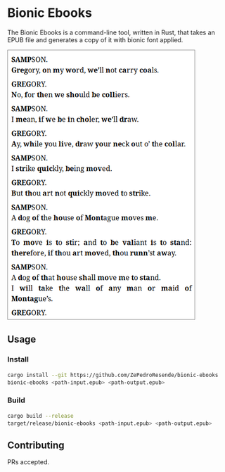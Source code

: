 # Bionic Ebooks

The Bionic Ebooks is a command-line tool, written in Rust, that takes an EPUB file and generates a copy of it with bionic font applied.

![example output](./assets/example.png)

## Usage

### Install

``` bash
cargo install --git https://github.com/ZePedroResende/bionic-ebooks
bionic-ebooks <path-input.epub> <path-output.epub>
```

### Build
``` bash
cargo build --release
target/release/bionic-ebooks <path-input.epub> <path-output.epub>
```

## Contributing

PRs accepted.
